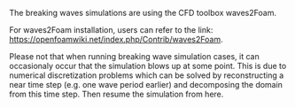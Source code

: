 The breaking waves simulations are using the CFD toolbox waves2Foam. 

For waves2Foam installation, users can refer to the link: https://openfoamwiki.net/index.php/Contrib/waves2Foam.

Please not that when running breaking wave simulation cases, it can occasionaly occur that the simulation blows up at some point. 
This is due to numerical discretization problems which can be solved by reconstructing a near time step (e.g. one wave period earlier) 
and decomposing the domain from this time step. Then resume the simulation from here. 
